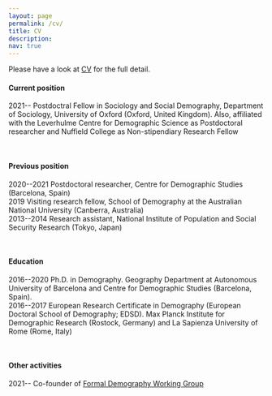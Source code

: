 ```yaml
---
layout: page
permalink: /cv/
title: CV
description:
nav: true
---
```


Please have a look at [CV](https://drive.google.com/file/d/1Ugyip8TWh0OUb0Fyd0xrk104EPfUoEkW/view?usp=sharing) for the full detail.

#### Current position

2021-- Postdoctral Fellow in Sociology and Social Demography, Department of Sociology, University of Oxford (Oxford, United Kingdom). Also, affiliated with the Leverhulme Centre for Demographic Science as Postdoctoral researcher and Nuffield College as Non-stipendiary Research Fellow

<br />

#### Previous position

2020--2021 Postdoctoral researcher, Centre for Demographic Studies (Barcelona, Spain)  
2019 Visiting research fellow, School of Demography at the Australian National University (Canberra, Australia)  
2013--2014 Research assistant, National Institute of Population and Social Security Research (Tokyo, Japan)

<br />

#### Education

2016--2020 Ph.D. in Demography. Geography Department at Autonomous University of Barcelona and Centre for Demographic Studies (Barcelona, Spain).  
2016--2017 European Research Certificate in Demography (European Doctoral School of Demography; EDSD). Max Planck Institute for Demographic Research (Rostock, Germany) and La Sapienza University of Rome (Rome, Italy)

<br />

#### Other activities

2021-- Co-founder of [Formal Demography Working Group](https://formaldemography.github.io/working_group/)